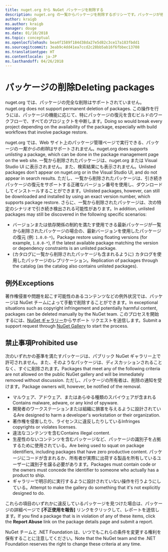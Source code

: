 ```yaml
---
title: nuget.org から NuGet パッケージを削除する
description: nuget.org の一覧からパッケージを削除するポリシーです。パッケージが他のポリシーに違反しない限り、完全な削除はサポートされません。
author: kraigb
ms.author: kraigb
manager: douge
ms.date: 01/18/2018
ms.topic: conceptual
ms.openlocfilehash: bea4f1589f184d38da27e5d82c3ce17a183fbdd1
ms.sourcegitcommit: 3eab9c4dd41ea7ccd2c28bb5ab16f6fbbec13708
ms.translationtype: HT
ms.contentlocale: ja-JP
ms.lasthandoff: 04/26/2018
---
```

# <a name="deleting-packages"></a><span data-ttu-id="a0ead-103">パッケージの削除</span><span class="sxs-lookup"><span data-stu-id="a0ead-103">Deleting packages</span></span>

<span data-ttu-id="a0ead-104">nuget.org では、パッケージの完全な削除はサポートされていません。</span><span class="sxs-lookup"><span data-stu-id="a0ead-104">nuget.org does not support permanent deletion of packages.</span></span> <span data-ttu-id="a0ead-105">この操作を行うには、パッケージの機能に応じて、特にパッケージの復元を含むビルドのワークフローで、すべてのプロジェクトを中断します。</span><span class="sxs-lookup"><span data-stu-id="a0ead-105">Doing so would break every project depending on the availability of the package, especially with build workflows that involve package restore.</span></span>

<span data-ttu-id="a0ead-106">nuget.org では、Web サイト上のパッケージ管理ページで実行できる、パッケージの*一覧からの削除*はサポートされません。</span><span class="sxs-lookup"><span data-stu-id="a0ead-106">nuget.org does supports *unlisting* a package, which can be done in the package management page on the web site.</span></span> <span data-ttu-id="a0ead-107">一覧から削除されたパッケージは、nuget.org または Visual Studio UI に表示されません。また、検索結果にも表示されません。</span><span class="sxs-lookup"><span data-stu-id="a0ead-107">Unlisted packages don't appear on nuget.org or in the Visual Studio UI, and do not appear in search results.</span></span> <span data-ttu-id="a0ead-108">ただし、一覧から削除されたパッケージは、引き続きパッケージの復元をサポートする正確なバージョン番号を使用し、ダウンロードしてインストールすることができます。</span><span class="sxs-lookup"><span data-stu-id="a0ead-108">Unlisted packages, however, can still be downloaded and installed by using an exact version number, which supports package restore.</span></span> <span data-ttu-id="a0ead-109">さらに、一覧から削除されたパッケージは、次の特定のシナリオで引き続き検出される可能性があります。</span><span class="sxs-lookup"><span data-stu-id="a0ead-109">In addition, unlisted packages may still be discovered in the following specific scenarios:</span></span>

- <span data-ttu-id="a0ead-110">バージョンまたは依存関係の制約を満たす使用できる最新パッケージが一覧から削除されたパッケージの場合の、最新バージョンを使用したパッケージの復元 (例: `1.0.0-*`)。</span><span class="sxs-lookup"><span data-stu-id="a0ead-110">Package restore using floating versions (for example, `1.0.0-*`), if the latest available package matching the version or dependency constraints is an unlisted package.</span></span>
- <span data-ttu-id="a0ead-111">(カタログに一覧から削除されたパッケージも含まれるように) カタログを使用したパッケージのレプリケーション。</span><span class="sxs-lookup"><span data-stu-id="a0ead-111">Replication of packages through the catalog (as the catalog also contains unlisted packages).</span></span>

## <a name="exceptions"></a><span data-ttu-id="a0ead-112">例外</span><span class="sxs-lookup"><span data-stu-id="a0ead-112">Exceptions</span></span>

<span data-ttu-id="a0ead-113">著作権侵害や問題を起こす可能性のあるコンテンツなどの例外状況では、パッケージは NuGet チームによって手動で削除することができます。</span><span class="sxs-lookup"><span data-stu-id="a0ead-113">In exceptional situations such as copyright infringement and potentially harmful content, packages can be deleted manually by the NuGet team.</span></span> <span data-ttu-id="a0ead-114">このプロセスを開始するには、[NuGet ギャラリー](http://www.nuget.org)からサポート リクエストを送信します。</span><span class="sxs-lookup"><span data-stu-id="a0ead-114">Submit a support request through [NuGet Gallery](http://www.nuget.org) to start the process.</span></span>

## <a name="prohibited-use"></a><span data-ttu-id="a0ead-115">禁止事項</span><span class="sxs-lookup"><span data-stu-id="a0ead-115">Prohibited use</span></span>

<span data-ttu-id="a0ead-116">次のいずれかの基準を満たすパッケージは、パブリック NuGet ギャラリー上で許可されません。また、そのようなパッケージは、ディスカッションされることなく、すぐに削除されます。</span><span class="sxs-lookup"><span data-stu-id="a0ead-116">Packages that meet any of the following criteria are not allowed on the public NuGet gallery and will be immediately removed without discussion.</span></span> <span data-ttu-id="a0ead-117">ただし、パッケージの所有者は、削除の通知を受けます。</span><span class="sxs-lookup"><span data-stu-id="a0ead-117">Package owners will, however, be notified of the removal.</span></span>

- <span data-ttu-id="a0ead-118">マルウェア、アドウェア、またはあらゆる種類のスパイウェアが含まれる</span><span class="sxs-lookup"><span data-stu-id="a0ead-118">Contains malware, adware, or any kind of spyware.</span></span>
- <span data-ttu-id="a0ead-119">開発者のワークステーションまたは組織に損害を与えるように設計されている</span><span class="sxs-lookup"><span data-stu-id="a0ead-119">Are designed to harm a developer's workstation or their organization.</span></span>
- <span data-ttu-id="a0ead-120">著作権を侵害したり、ライセンスに違反したりしている</span><span class="sxs-lookup"><span data-stu-id="a0ead-120">Infringes copyrights or violates licenses.</span></span>
- <span data-ttu-id="a0ead-121">違法なコンテンツを含む</span><span class="sxs-lookup"><span data-stu-id="a0ead-121">Contains illegal content.</span></span>
- <span data-ttu-id="a0ead-122">生産性のないコンテンツを含むパッケージなど、パッケージの識別子を占拠するために使用されている。</span><span class="sxs-lookup"><span data-stu-id="a0ead-122">Are being used to squat on package identifiers, including packages that have zero productive content.</span></span> <span data-ttu-id="a0ead-123">パッケージにコードが含まれるか、所有者が実際に出荷する製品を所有しているユーザーに識別子を譲る必要があります。</span><span class="sxs-lookup"><span data-stu-id="a0ead-123">Packages must contain code or the owners must concede the identifier to someone who actually has a product to ship.</span></span>
- <span data-ttu-id="a0ead-124">ギャラリーで明示的に実行するように設計されていない操作を行うようにしている。</span><span class="sxs-lookup"><span data-stu-id="a0ead-124">Attempt to make the gallery do something that it's not explicitly designed to do.</span></span>

<span data-ttu-id="a0ead-125">これらの項目のいずれかに違反しているパッケージを見つけた場合は、パッケージの詳細ページで **[不正使用を報告]** リンクをクリックして、レポートを送信します。</span><span class="sxs-lookup"><span data-stu-id="a0ead-125">If you find a package that is in violation of any of these items, click the **Report Abuse** link on the package details page and submit a report.</span></span>

<span data-ttu-id="a0ead-126">NuGet チームと .NET Foundation は、いつでもこれらの条件を変更する権利を保有することに注意してください。</span><span class="sxs-lookup"><span data-stu-id="a0ead-126">Note that the NuGet team and the .NET Foundation reserves the right to change these criteria at any time.</span></span>
